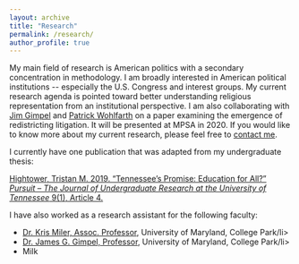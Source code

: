 ```yaml
---
layout: archive
title: "Research"
permalink: /research/
author_profile: true
---
```


  
My main field of research is American politics with a secondary concentration in methodology. I am broadly interested in American political institutions -- especially the U.S. Congress and interest groups. My current research agenda is pointed toward better understanding religious representation from an institutional perspective. I am also collaborating with <a href="https://gvpt.umd.edu/facultyprofile/gimpel/james">Jim Gimpel</a> and <a href="https://gvpt.umd.edu/facultyprofile/wohlfarth/patrick-c">Patrick Wohlfarth</a> on a paper examining the emergence of redistricting litigation. It will be presented at MPSA in 2020. If you would like to know more about my current research, please feel free to <a href="mailto:thighto@umd.edu">contact me</a>.

I currently have one publication that was adapted from my undergraduate thesis:

<a href="https://trace.tennessee.edu/pursuit/vol9/iss1/4/">Hightower, Tristan M. 2019. “Tennessee’s Promise: Education for All?” <i>Pursuit – The Journal of Undergraduate Research at the University of Tennessee</i> 9(1), Article 4.</a>

I have also worked as a research assistant for the following faculty:

<ul>
  <li><a href="https://gvpt.umd.edu/facultyprofile/miler/kris">Dr. Kris Miler, Assoc. Professor</a>, University of Maryland, College Park/li>
  <li><a href="https://gvpt.umd.edu/facultyprofile/gimpel/james">Dr. James G. Gimpel, Professor</a>, University of Maryland, College Park/li> 
  <li>Milk</li>
</ul>
